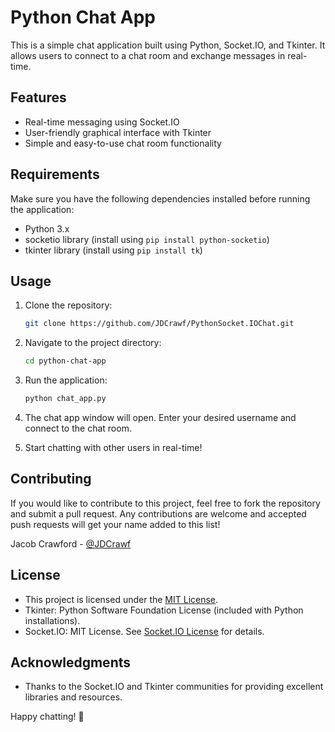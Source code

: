 # Python Chat App

This is a simple chat application built using Python, Socket.IO, and Tkinter. It allows users to connect to a chat room and exchange messages in real-time.

## Features    

- Real-time messaging using Socket.IO
- User-friendly graphical interface with Tkinter
- Simple and easy-to-use chat room functionality

## Requirements

Make sure you have the following dependencies installed before running the application:

- Python 3.x
- socketio library (install using `pip install python-socketio`)
- tkinter library (install using `pip install tk`)

## Usage

1. Clone the repository:

	```bash
	git clone https://github.com/JDCrawf/PythonSocket.IOChat.git
	```

2. Navigate to the project directory:

	```bash
	cd python-chat-app
	```

3. Run the application:

	```bash
	python chat_app.py
	```

4. The chat app window will open. Enter your desired username and connect to the chat room.

5. Start chatting with other users in real-time!

## Contributing

If you would like to contribute to this project, feel free to fork the repository and submit a pull request. Any contributions are welcome and accepted push requests will get your name added to this list!

Jacob Crawford - [@JDCrawf](https://github.com/JDCrawf)

##  License

- This project is licensed under the [MIT License](LICENSE).
- Tkinter: Python Software Foundation License (included with Python installations).
- Socket.IO: MIT License. See [Socket.IO License](https://github.com/miguelgrinberg/python-socketio/blob/main/LICENSE) for details.

## Acknowledgments

- Thanks to the Socket.IO and Tkinter communities for providing excellent libraries and resources.

Happy chatting! 🎉
